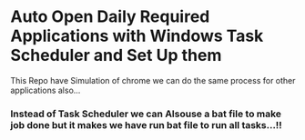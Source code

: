 # Auto Open Daily Required Applications with Windows Task Scheduler and Set Up them

This Repo have Simulation of chrome we can do the same process for other applications also...

### Instead of Task Scheduler we can Alsouse a bat file to make job done but it makes we have run bat file to run all tasks...!!
